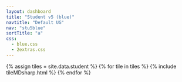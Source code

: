 ```yaml
---
layout: dashboard
title: "Student v5 (blue)"
navtitle: "Default UG"
nav: "stu5blue"
sortTitle: "a"
css:
  - blue.css
  - 2extras.css
---
```


{% assign tiles = site.data.student  %}
{% for tile in tiles %}
  {% include tileMDsharp.html %}
{% endfor %}
